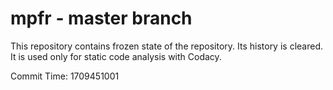 # mpfr - master branch

This repository contains frozen state of the repository.
Its history is cleared. It is used only for static code
analysis with Codacy.

Commit Time: 1709451001